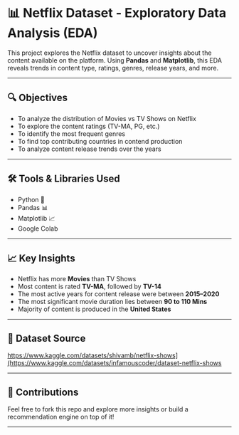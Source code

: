 # 📊 Netflix Dataset - Exploratory Data Analysis (EDA)

This project explores the Netflix dataset to uncover insights about the content available on the platform. Using **Pandas** and **Matplotlib**, this EDA reveals trends in content type, ratings, genres, release years, and more.

---

## 🔍 Objectives
- To analyze the distribution of Movies vs TV Shows on Netflix
- To explore the content ratings (TV-MA, PG, etc.)
- To identify the most frequent genres
- To find top contributing countries in contend production
- To analyze content release trends over the years

---

## 🛠️ Tools & Libraries Used
- Python 🐍
- Pandas 📊
- Matplotlib 📈
- Google Colab

---

## 📈 Key Insights
- Netflix has more **Movies** than TV Shows
- Most content is rated **TV-MA**, followed by **TV-14**
- The most active years for content release were between **2015–2020**
- The most significant movie duration lies between **90 to 110 Mins**
- Majority of content is produced in the **United States**

---

## 📁 Dataset Source
https://www.kaggle.com/datasets/shivamb/netflix-shows](https://www.kaggle.com/datasets/infamouscoder/dataset-netflix-shows

---

## 🤝 Contributions
Feel free to fork this repo and explore more insights or build a recommendation engine on top of it!

---
